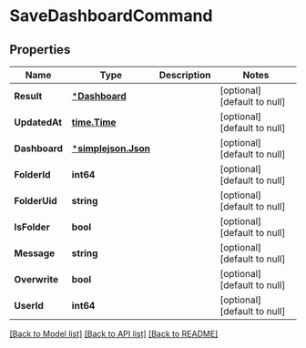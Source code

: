 # SaveDashboardCommand

## Properties
Name | Type | Description | Notes
------------ | ------------- | ------------- | -------------
**Result** | [***Dashboard**](Dashboard.md) |  | [optional] [default to null]
**UpdatedAt** | [**time.Time**](time.Time.md) |  | [optional] [default to null]
**Dashboard** | [***simplejson.Json**](simplejson.Json.md) |  | [optional] [default to null]
**FolderId** | **int64** |  | [optional] [default to null]
**FolderUid** | **string** |  | [optional] [default to null]
**IsFolder** | **bool** |  | [optional] [default to null]
**Message** | **string** |  | [optional] [default to null]
**Overwrite** | **bool** |  | [optional] [default to null]
**UserId** | **int64** |  | [optional] [default to null]

[[Back to Model list]](../README.md#documentation-for-models) [[Back to API list]](../README.md#documentation-for-api-endpoints) [[Back to README]](../README.md)



